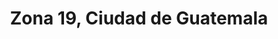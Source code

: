 ---
title: Zona 19, Ciudad de Guatemala
url: /zona-19-ciudad-de-guatemala/
latitude: 14.643
longitude: -90.596
---